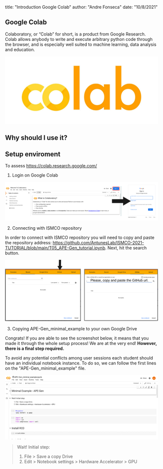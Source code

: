 title: "Introduction Google Colab"
author: "Andre Fonseca"
date: "10/8/2021"

## Google Colab

Colaboratory, or “Colab” for short, is a product from Google Research. Colab allows anybody to write and execute arbitrary python code through the browser, and is especially well suited to machine learning, data analysis and education.

![](./figures/colab_logo.jpeg)

## Why should I use it?


## Setup enviroment

To assess https://colab.research.google.com/

1. Login on Google Colab

![](./figures/google_colab_step_1.png)

2. Connecting with ISMCO repository

In order to connect with ISMCO repository you will need to copy and paste the repository address: https://github.com/AntunesLab/ISMCO-2021-TUTORIAL/blob/main/T05_APE-Gen_tutorial.ipynb. Next, hit the search button. 

![](./figures/google_colab_step_2.png)

3. Copying APE-Gen_minimal_example to your own Google Drive

Congrats! If you are able to see the screenshot below, it means that you made it through the whole setup process! We are at the very end! **However,  there is a final step required.**

To avoid any potential conflicts among user sessions each student should have an individual notebook instance. To do so, we can follow the first lines on the  "APE-Gen_minimal_example" file.

![](./figures/google_colab_step_3.png)

> Wait! Initial step:
> 
> 1. File > Save a copy Drive
> 2. Edit > Notebook settings > Hardware Accelerator > GPU 